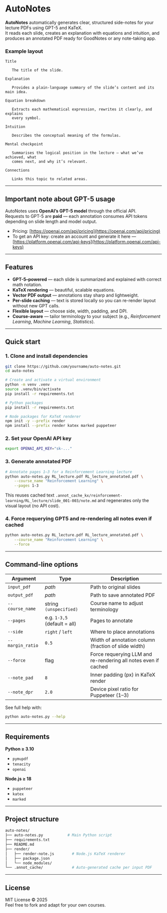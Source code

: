 # AutoNotes

**AutoNotes** automatically generates clear, structured side-notes for your lecture PDFs using GPT-5 and KaTeX.  
It reads each slide, creates an explanation with equations and intuition, and produces an annotated PDF ready for GoodNotes or any note-taking app.

### Example layout
```
Title

   The title of the slide.

Explanation

   Provides a plain-language summary of the slide’s content and its main idea.

Equation breakdown

   Extracts each mathematical expression, rewrites it clearly, and explains 
   every symbol.

Intuition

   Describes the conceptual meaning of the formulas.

Mental checkpoint

   Summarises the logical position in the lecture — what we’ve achieved, what 
   comes next, and why it’s relevant.

Connections

   Links this topic to related areas.
```

---

## Important note about GPT-5 usage

AutoNotes uses **OpenAI’s GPT-5 model** through the official API.  
Requests to GPT-5 are **paid** — each annotation consumes API tokens depending on slide length and model output.

- Pricing: [https://openai.com/api/pricing](https://openai.com/api/pricing)  
- To get an API key: create an account and generate it here — [https://platform.openai.com/api-keys](https://platform.openai.com/api-keys)

---

## Features

- **GPT-5–powered** — each slide is summarized and explained with correct math notation.  
- **KaTeX rendering** — beautiful, scalable equations.  
- **Vector PDF output** — annotations stay sharp and lightweight.  
- **Per-slide caching** — text is stored locally so you can re-render layout without new GPT calls.  
- **Flexible layout** — choose side, width, padding, and DPI.  
- **Course-aware** — tailor terminology to your subject (e.g., *Reinforcement Learning*, *Machine Learning*, *Statistics*).

---

## Quick start

### 1. Clone and install dependencies

```bash
git clone https://github.com/yourname/auto-notes.git
cd auto-notes

# Create and activate a virtual environment
python -m venv .venv
source .venv/bin/activate
pip install -r requirements.txt

# Python packages
pip install -r requirements.txt

# Node packages for KaTeX renderer
npm init -y --prefix render
npm install --prefix render katex marked puppeteer
```

### 2. Set your OpenAI API key

```bash
export OPENAI_API_KEY="sk-..."
```

### 3. Generate annotated PDF

```bash
# Annotate pages 1–3 for a Reinforcement Learning lecture
python auto-notes.py RL_lecture.pdf RL_lecture_annotated.pdf \
    --course_name "Reinforcement Learning" \
    --pages 1-3
```

This reuses cached text
`.annot_cache_kx/reinforcement-learning/RL_lecture/slide_001-003/note.md` 
and regenerates only the visual layout (no API cost).

### 4. Force requerying GPT5 and re-rendering all notes even if cached

```bash
python auto-notes.py RL_lecture.pdf RL_lecture_annotated.pdf \
    --course_name "Reinforcement Learning" \
    --force
```

---

## Command-line options

| Argument | Type | Description |
|--------------|----------------|-------------|
| `input_pdf` | *path* | Path to original slides |
| `output_pdf` | *path* | Path to save annotated PDF |
| `--course_name` | string `(unspecified)` | Course name to adjust terminology |
| `--pages` | e.g. `1-3,5` (default = all) | Pages to annotate |
| `--side` | `right` / `left` | Where to place annotations |
| `--margin_ratio` | `0.5` | Width of annotation column (fraction of slide width) |
| `--force` | flag | Force requerying LLM and re-rendering all notes even if cached |
| `--note_pad` | `8` | Inner padding (px) in KaTeX render |
| `--note_dpr` | `2.0` | Device pixel ratio for Puppeteer (1–3) |

See full help with:
```bash
python auto-notes.py --help
```

---

## Requirements

**Python ≥ 3.10**
- `pymupdf`
- `tenacity`
- `openai`

**Node.js ≥ 18**
- `puppeteer`
- `katex`
- `marked`

---

## Project structure

```bash
auto-notes/
├── auto-notes.py           # Main Python script
├── requirements.txt
├── README.md
├── render/
│   ├── render-note.js        # Node.js KaTeX renderer
│   ├── package.json
│   └── node_modules/
└── .annot_cache/             # Auto-generated cache per input PDF
```

---

## License

MIT License © 2025  
Feel free to fork and adapt for your own courses.


